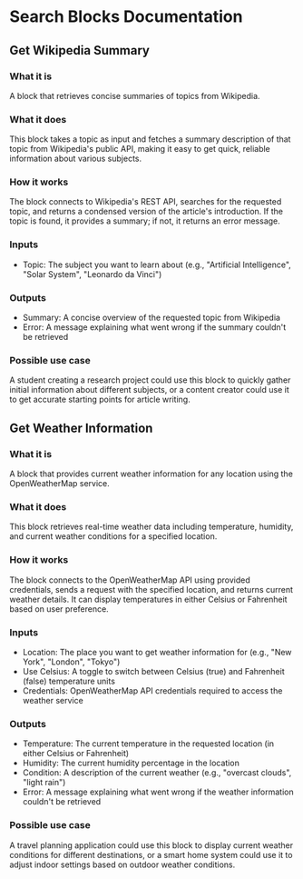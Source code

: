 

# Search Blocks Documentation

## Get Wikipedia Summary

### What it is
A block that retrieves concise summaries of topics from Wikipedia.

### What it does
This block takes a topic as input and fetches a summary description of that topic from Wikipedia's public API, making it easy to get quick, reliable information about various subjects.

### How it works
The block connects to Wikipedia's REST API, searches for the requested topic, and returns a condensed version of the article's introduction. If the topic is found, it provides a summary; if not, it returns an error message.

### Inputs
- Topic: The subject you want to learn about (e.g., "Artificial Intelligence", "Solar System", "Leonardo da Vinci")

### Outputs
- Summary: A concise overview of the requested topic from Wikipedia
- Error: A message explaining what went wrong if the summary couldn't be retrieved

### Possible use case
A student creating a research project could use this block to quickly gather initial information about different subjects, or a content creator could use it to get accurate starting points for article writing.

## Get Weather Information

### What it is
A block that provides current weather information for any location using the OpenWeatherMap service.

### What it does
This block retrieves real-time weather data including temperature, humidity, and current weather conditions for a specified location.

### How it works
The block connects to the OpenWeatherMap API using provided credentials, sends a request with the specified location, and returns current weather details. It can display temperatures in either Celsius or Fahrenheit based on user preference.

### Inputs
- Location: The place you want to get weather information for (e.g., "New York", "London", "Tokyo")
- Use Celsius: A toggle to switch between Celsius (true) and Fahrenheit (false) temperature units
- Credentials: OpenWeatherMap API credentials required to access the weather service

### Outputs
- Temperature: The current temperature in the requested location (in either Celsius or Fahrenheit)
- Humidity: The current humidity percentage in the location
- Condition: A description of the current weather (e.g., "overcast clouds", "light rain")
- Error: A message explaining what went wrong if the weather information couldn't be retrieved

### Possible use case
A travel planning application could use this block to display current weather conditions for different destinations, or a smart home system could use it to adjust indoor settings based on outdoor weather conditions.

